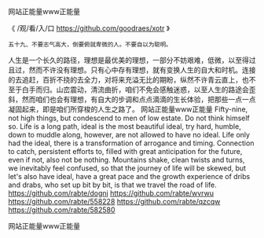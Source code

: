 
网站正能量www正能量




《 /观/看/入/口  https://github.com/goodraes/xotr 》




	五十九、不要志气高大，倒要俯就卑微的人。不要自以为聪明。
人生是一个长久的路径，理想是最优美的理想，一部分不妨艰难，低微，以至得过且过，然而不许没有理想。只有心中存有理想，就有变换人生的自大和时机。连接的去追赶，百折不挠的去全力，对将来充溢无比的期盼，纵然不许青云直上，也不至于白手而归。山峦震动，清流曲折，咱们不免会感触迷惑，以至人生的路途会歪斜，然而咱们也会有理想，有自大的步调和点点滴滴的生长体验，把那些一点一点凝固起来，即是咱们所穿梭的人生之路了。
网站正能量www正能量
Fifty-nine, not high things, but condescend to men of low estate.
Do not think himself so.
Life is a long path, ideal is the most beautiful ideal, try hard, humble, down to muddle along, however, are not allowed to have no ideal.
Life only had the ideal, there is a transformation of arrogance and timing.
Connection to catch, persistent efforts to, filled with great anticipation for the future, even if not, also not be nothing.
Mountains shake, clean twists and turns, we inevitably feel confused, so that the journey of life will be skewed, but let's also have ideal, have a great pace and the growth experience of dribs and drabs, who set up bit by bit, is that we travel the road of life.
https://github.com/rabte/dognj
https://github.com/rabte/wvrwu
https://github.com/rabte/558228
https://github.com/rabte/qzcqw
https://github.com/rabte/582580





网站正能量www正能量
